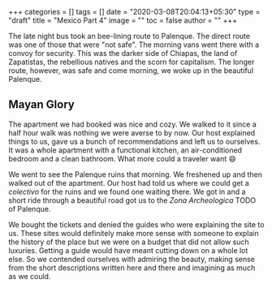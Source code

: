 +++
categories = []
tags = []
date = "2020-03-08T20:04:13+05:30"
type = "draft"
title = "Mexico Part 4"
image = ""
toc = false
author = ""
+++

The late night bus took an bee-lining route to Palenque. The direct route was one of those that were "not safe". The morning vans went there with a convoy for security. This was the darker side of Chiapas, the land of Zapatistas, the rebellious natives and the scorn for capitalism. The longer route, however, was safe and come morning, we woke up in the beautiful Palenque.

## Mayan Glory

The apartment we had booked was nice and cozy. We walked to it since a half hour walk was nothing we were averse to by now. Our host explained things to us, gave us a bunch of recommendations and left us to ourselves. It was a whole apartment with a functional kitchen, an air-conditioned bedroom and a clean bathroom. What more could a traveler want :smile:

We went to see the Palenque ruins that morning. We freshened up and then walked out of the apartment. Our host had told us where we could get a _colectivo_ for the ruins and we found one waiting there. We got in and a short ride through a beautiful road got us to the _Zona Archeologica_ TODO of Palenque.

We bought the tickets and denied the guides who were explaining the site to us. These sites would definitely make more sense with someone to explain the history of the place but we were on a budget that did not allow such luxuries. Getting a guide would have meant cutting down on a whole lot else. So we contended ourselves with admiring the beauty, making sense from the short descriptions written here and there and imagining as much as we could.
